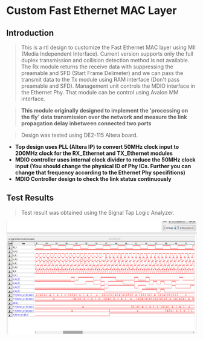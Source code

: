 # Custom Fast Ethernet MAC Layer 
## Introduction

> This is a rtl design to customize the Fast Ethernet MAC layer using MII (Media Independent Interface). Current version supports only the full duplex transmission and collision detection method is not available. The Rx module returns the receive data with suppressing the preamable and SFD (Start Frame Delimeter) and we can pass the transmit data to the Tx module using RAM interface (Don't pass preamable and SFD). Management unit controls the MDIO interface in the Ethernet Phy. That module can be control using Avalon MM interface.

> __This module originally designed to implement the 'processing on the fly' data transmission over the network and measure the link propagation delay inbetween connected two ports__

> Design was tested using DE2-115 Altera board.

* __Top design uses PLL (Altera IP) to convert 50MHz clock input to 200MHz clock for the RX_Ethernet and TX_Ethernet modules__
* __MDIO controller uses internal clock divider to reduce the 50MHz clock input (You should change the physical ID of Phy ICs. Further you can change that frequency according to the Ethernet Phy specifitions)__
* __MDIO Controller design to check the link status continuously__


## Test Results
> Test result was obtained using the Signal Tap Logic Analyzer.

<img src="https://github.com/SandaruJayawardana/custom-fast-ethernet-mac-layer/blob/main/ethernet_mac_results.png" alt="alt text" width="800" height="300">
